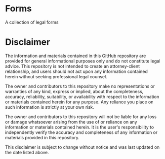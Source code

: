 # Forms
A collection of legal forms<br>
<h1>Disclaimer</h1>
The information and materials contained in this GitHub repository are provided for general informational purposes only and do not constitute legal advice. This repository is not intended to create an attorney-client relationship, and users should not act upon any information contained herein without seeking professional legal counsel.<p>

The owner and contributors to this repository make no representations or warranties of any kind, express or implied, about the completeness, accuracy, reliability, suitability, or availability with respect to the information or materials contained herein for any purpose. Any reliance you place on such information is strictly at your own risk.<p>

The owner and contributors to this repository will not be liable for any loss or damage whatsoever arising from the use of or reliance on any information or materials contained herein. It is the user's responsibility to independently verify the accuracy and completeness of any information or materials provided in this repository.<p>

This disclaimer is subject to change without notice and was last updated on the date listed above.<p>
